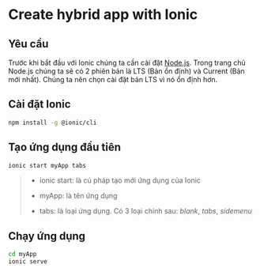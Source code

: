 # Create hybrid app with Ionic

## Yêu cầu

Trước khi bắt đầu với Ionic chúng ta cần cài đặt [Node.js](https://nodejs.org/en/). Trong trang chủ Node.js chúng ta sẽ có 2 phiên bản là LTS (Bản ổn định) và Current (Bản mới nhất). Chúng ta nên chọn cài đặt bản LTS vì nó ổn định hơn.

## Cài đặt Ionic

```bash
npm install -g @ionic/cli
```

## Tạo ứng dụng đầu tiên

```bash
ionic start myApp tabs
```

> - ionic start: là cú pháp tạo mới ứng dụng của Ionic
>
> - myApp: là tên ứng dụng
>
> - tabs: là loại ứng dụng. Có 3 loại chính sau: *blank*, *tabs*, *sidemenu*

## Chạy ứng dụng

```bash
cd myApp
ionic serve
```
